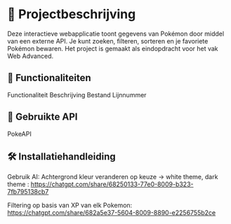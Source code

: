#

# 📌 Projectbeschrijving
Deze interactieve webapplicatie toont gegevens van Pokémon door middel van een externe API. Je kunt zoeken, filteren, sorteren en je favoriete Pokémon bewaren. Het project is gemaakt als eindopdracht voor het vak Web Advanced.

## 🔧 Functionaliteiten

Functionaliteit	Beschrijving	Bestand	Lijnnummer
			
			
## 🔗 Gebruikte API
PokeAPI

## 🛠️ Installatiehandleiding

			
			


			
			
			
			
			

			
			
			
			
			



































Gebruik AI: 
Achtergrond kleur veranderen op keuze -> white theme, dark theme : https://chatgpt.com/share/68250133-77e0-8009-b323-7fb795138cb7

Filtering op basis van XP van elk Pokemon: https://chatgpt.com/share/682a5e37-5604-8009-8890-e2256755b2ce 
